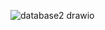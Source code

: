 ![database2 drawio](https://github.com/user-attachments/assets/41745a03-f6a3-4001-b5e0-113b113d2468)
